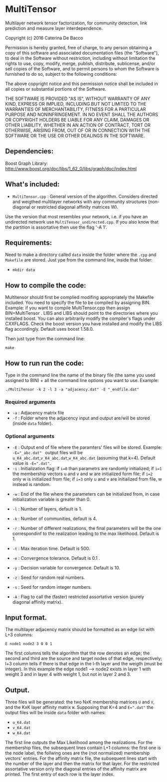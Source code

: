 # MultiTensor
Multilayer network tensor factorization, for community detection, link prediction and measure layer interdependence.

Copyright (c) 2016 Caterina De Bacco

Permission is hereby granted, free of charge, to any person obtaining a copy of this software and associated documentation files (the "Software"), to deal in the Software without restriction, including without limitation the rights to use, copy, modify, merge, publish, distribute, sublicense, and/or sell copies of the Software, and to permit persons to whom the Software is furnished to do so, subject to the following conditions:

The above copyright notice and this permission notice shall be included in all copies or substantial portions of the Software.

THE SOFTWARE IS PROVIDED "AS IS", WITHOUT WARRANTY OF ANY KIND, EXPRESS OR IMPLIED, INCLUDING BUT NOT LIMITED TO THE WARRANTIES OF MERCHANTABILITY, FITNESS FOR A PARTICULAR PURPOSE AND NONINFRINGEMENT. IN NO EVENT SHALL THE AUTHORS OR COPYRIGHT HOLDERS BE LIABLE FOR ANY CLAIM, DAMAGES OR OTHER LIABILITY, WHETHER IN AN ACTION OF CONTRACT, TORT OR OTHERWISE, ARISING FROM, OUT OF OR IN CONNECTION WITH THE SOFTWARE OR THE USE OR OTHER DEALINGS IN THE SOFTWARE.

## Dependencies:
Boost Graph Library: http://www.boost.org/doc/libs/1_62_0/libs/graph/doc/index.html

## What's included:
- `MultiTensor.cpp` : General version of the algorithm. Considers directed and weigthed multilayer networks with any community structures (non-diagonal or restricted diagonal affinity matrices W).

Use the version that most resembles your network, i.e. if you have an undirected network use `MultiTensor_undirected.cpp`. If you also know that the partition is assortative then use the flag '-A 1'.

## Requirements:
Need to make a directory called `data` inside the folder where the `.cpp`  and `Makefile` are stored. Just ype from the command line, inside that folder: 
* `mkdir data`

## How to compile the code:
Multitensor should first be complied modifing appropriately the Makefile included.
You need to specify the file to be compiled by assigning BIN. Example: if you want to compile MultiTensor.cpp then assign BIN=MultiTensor .
LIBS and LIBS should point to the directories where you installed boost. You can also arbitrarily modify the compiler's flags under CXXFLAGS.
Check the boost version you have installed and modify the LIBS flag accordingly. Default uses boost 1.58.0.

Then just type from the command line:

`make`

## How to run run the code:
Type in the command line the name of the binary file (the same you used assigned to BIN) + all the command line options you want to use. Example:

`./MultiTensor -k 2 -l 3 -a "adjacency.dat" -E "_endfile.dat" `

### Required arguments

- `-a` : Adjacency matrix file
- `-f` : Folder where the adjacency input and output are/will be stored (inside `data` folder).

### Optional arguments

- `-E` : Output end of file where the paramters' files will be stored. Example: `-E="_abc.dat" ` output files will be `u_K4_abc.dat`,`v_K4_abc.dat`,`w_K4_abc.dat` (assuming that k=4). Default value is `-E=".dat"`.
- `-i` : Initialization flag: if `i=0` than parametrs are randomly initialized; if `i=1` the membership vectors u and v and w are initialized form file; if `i=2` only w is initialized from file; if `i=3` only u and v are initialized from file, w instead is random.

* `-w` : End of the file where the parameters can be initialized from, in case initialization variable is greater than 0.

* `-l` : Number of layers, default is 1.

* `-k` : Number of communities, default is 4.
* `-r` : Number of different realizations, the final parameters will be the one correspondinf to the realization leading to the max likelihood. Default is 1.
* `-t` : Max iteration time. Default is 500.
* `-e` : Convergence tolerance. Default is 0.1 .
* `-y` : Decision variable for convergence. Default is 10.
* `-z` : Seed for random real numbers.
* `-s` : Seed for random integer numbers.
* `-A` : Flag to call the (faster) restricted assortative version (purely diagonal affinity matrix).

## Input format.
The multilayer adjacency matrix should be formatted as an edge list with L+3 columns:

`E node1 node2 3 0 0 1`

The first columns tells the algorithm that the row denotes an edge; the second and third are the source and target nodes of that edge, respectively; l+3 column tells if there is that edge in the l-th layer and the weigth (must be integer). In this example the edge node1 --> node2 exists in layer 1 with weight 3 and in layer 4 with weight 1, but not in layer 2 and 3.

## Output.
Three files will be generated: the two NxK membership matrices `U` and `V`, and the KxK layer affinity matrix `W`. Supposing that K=4 and `E=".dat"` the output files will be inside `data` folder with names:
- `u_K4.dat`
- `v_K4.dat`
- `w_K4.dat`

The first line outputs the Max Likelihood among the realizations.
For the membership files, the subsequent lines contain L+1 columns: the first one is the node label, the follwing ones are the (not normalized) membership vectors' entries.
For the affinity matrix file, the subsequent lines start with the number of the layer and then the matrix for that layer.
For the restricted assortative version only the diagonal entries of the affinity matrix are printed. The first entry of each row is the layer index.



